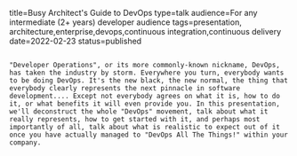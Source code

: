 title=Busy Architect's Guide to DevOps
type=talk
audience=For any intermediate (2+ years) developer audience
tags=presentation, architecture,enterprise,devops,continuous integration,continuous delivery
date=2022-02-23
status=published
~~~~~~

"Developer Operations", or its more commonly-known nickname, DevOps, has taken the industry by storm. Everywhere you turn, everybody wants to be doing DevOps. It's the new black, the new normal, the thing that everybody clearly represents the next pinnacle in software development.... Except not everybody agrees on what it is, how to do it, or what benefits it will even provide you. In this presentation, we'll deconstruct the whole "DevOps" movement, talk about what it really represents, how to get started with it, and perhaps most importantly of all, talk about what is realistic to expect out of it once you have actually managed to "DevOps All The Things!" within your company.
    
